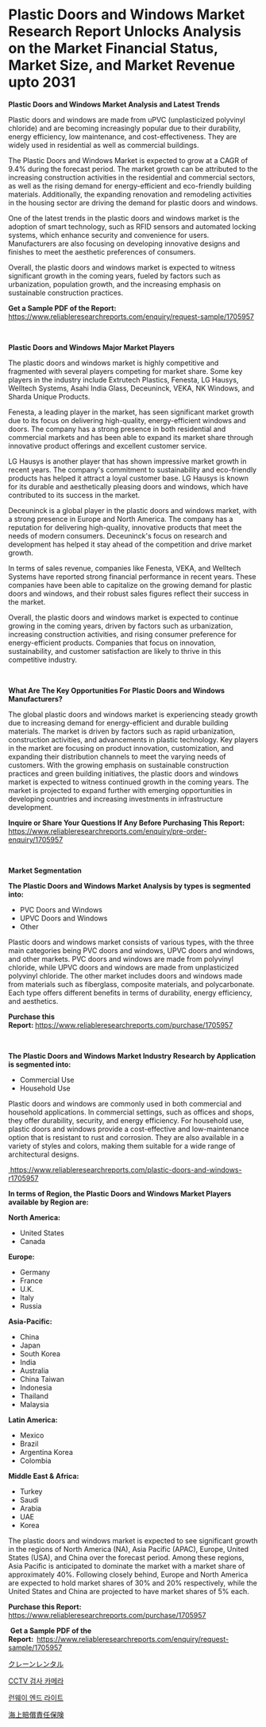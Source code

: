 <p><h1>Plastic Doors and Windows Market Research Report Unlocks Analysis on the Market Financial Status, Market Size, and Market Revenue upto 2031</h1></p><p><strong>Plastic Doors and Windows Market Analysis and Latest Trends</strong></p>
<p><p>Plastic doors and windows are made from uPVC (unplasticized polyvinyl chloride) and are becoming increasingly popular due to their durability, energy efficiency, low maintenance, and cost-effectiveness. They are widely used in residential as well as commercial buildings.</p><p>The Plastic Doors and Windows Market is expected to grow at a CAGR of 9.4% during the forecast period. The market growth can be attributed to the increasing construction activities in the residential and commercial sectors, as well as the rising demand for energy-efficient and eco-friendly building materials. Additionally, the expanding renovation and remodeling activities in the housing sector are driving the demand for plastic doors and windows.</p><p>One of the latest trends in the plastic doors and windows market is the adoption of smart technology, such as RFID sensors and automated locking systems, which enhance security and convenience for users. Manufacturers are also focusing on developing innovative designs and finishes to meet the aesthetic preferences of consumers.</p><p>Overall, the plastic doors and windows market is expected to witness significant growth in the coming years, fueled by factors such as urbanization, population growth, and the increasing emphasis on sustainable construction practices.</p></p>
<p><strong>Get a Sample PDF of the Report:&nbsp;</strong> <a href="https://www.reliableresearchreports.com/enquiry/request-sample/1705957">https://www.reliableresearchreports.com/enquiry/request-sample/1705957</a></p>
<p>&nbsp;</p>
<p><strong>Plastic Doors and Windows Major Market Players</strong></p>
<p><p>The plastic doors and windows market is highly competitive and fragmented with several players competing for market share. Some key players in the industry include Extrutech Plastics, Fenesta, LG Hausys, Welltech Systems, Asahi India Glass, Deceuninck, VEKA, NK Windows, and Sharda Unique Products.</p><p>Fenesta, a leading player in the market, has seen significant market growth due to its focus on delivering high-quality, energy-efficient windows and doors. The company has a strong presence in both residential and commercial markets and has been able to expand its market share through innovative product offerings and excellent customer service.</p><p>LG Hausys is another player that has shown impressive market growth in recent years. The company's commitment to sustainability and eco-friendly products has helped it attract a loyal customer base. LG Hausys is known for its durable and aesthetically pleasing doors and windows, which have contributed to its success in the market.</p><p>Deceuninck is a global player in the plastic doors and windows market, with a strong presence in Europe and North America. The company has a reputation for delivering high-quality, innovative products that meet the needs of modern consumers. Deceuninck's focus on research and development has helped it stay ahead of the competition and drive market growth.</p><p>In terms of sales revenue, companies like Fenesta, VEKA, and Welltech Systems have reported strong financial performance in recent years. These companies have been able to capitalize on the growing demand for plastic doors and windows, and their robust sales figures reflect their success in the market.</p><p>Overall, the plastic doors and windows market is expected to continue growing in the coming years, driven by factors such as urbanization, increasing construction activities, and rising consumer preference for energy-efficient products. Companies that focus on innovation, sustainability, and customer satisfaction are likely to thrive in this competitive industry.</p></p>
<p>&nbsp;</p>
<p><strong>What Are The Key Opportunities For Plastic Doors and Windows Manufacturers?</strong></p>
<p><p>The global plastic doors and windows market is experiencing steady growth due to increasing demand for energy-efficient and durable building materials. The market is driven by factors such as rapid urbanization, construction activities, and advancements in plastic technology. Key players in the market are focusing on product innovation, customization, and expanding their distribution channels to meet the varying needs of customers. With the growing emphasis on sustainable construction practices and green building initiatives, the plastic doors and windows market is expected to witness continued growth in the coming years. The market is projected to expand further with emerging opportunities in developing countries and increasing investments in infrastructure development.</p></p>
<p><strong>Inquire or Share Your Questions If Any Before Purchasing This Report:</strong> <a href="https://www.reliableresearchreports.com/enquiry/pre-order-enquiry/1705957">https://www.reliableresearchreports.com/enquiry/pre-order-enquiry/1705957</a></p>
<p>&nbsp;</p>
<p><strong>Market Segmentation</strong></p>
<p><strong>The Plastic Doors and Windows Market Analysis by types is segmented into:</strong></p>
<p><ul><li>PVC Doors and Windows</li><li>UPVC Doors and Windows</li><li>Other</li></ul></p>
<p><p>Plastic doors and windows market consists of various types, with the three main categories being PVC doors and windows, UPVC doors and windows, and other markets. PVC doors and windows are made from polyvinyl chloride, while UPVC doors and windows are made from unplasticized polyvinyl chloride. The other market includes doors and windows made from materials such as fiberglass, composite materials, and polycarbonate. Each type offers different benefits in terms of durability, energy efficiency, and aesthetics.</p></p>
<p><strong>Purchase this Report:&nbsp;</strong><a href="https://www.reliableresearchreports.com/purchase/1705957">https://www.reliableresearchreports.com/purchase/1705957</a></p>
<p>&nbsp;</p>
<p><strong>The Plastic Doors and Windows Market Industry Research by Application is segmented into:</strong></p>
<p><ul><li>Commercial Use</li><li>Household Use</li></ul></p>
<p><p>Plastic doors and windows are commonly used in both commercial and household applications. In commercial settings, such as offices and shops, they offer durability, security, and energy efficiency. For household use, plastic doors and windows provide a cost-effective and low-maintenance option that is resistant to rust and corrosion. They are also available in a variety of styles and colors, making them suitable for a wide range of architectural designs.</p></p>
<p><a href="https://www.reliableresearchreports.com/plastic-doors-and-windows-r1705957">&nbsp;https://www.reliableresearchreports.com/plastic-doors-and-windows-r1705957</a></p>
<p><strong>In terms of Region, the Plastic Doors and Windows Market Players available by Region are:</strong></p>
<p>
    <p> <strong> North America: </strong>
        <ul>
            <li>United States</li>
            <li>Canada</li>
        </ul>
        </p> 
    <p> <strong> Europe: </strong>
        <ul>
            <li>Germany</li>
            <li>France</li>
            <li>U.K.</li>
            <li>Italy</li>
            <li>Russia</li>
        </ul>
        </p> 
    <p> <strong> Asia-Pacific: </strong>
        <ul>
            <li>China</li>
            <li>Japan</li>
            <li>South Korea</li>
            <li>India</li>
            <li>Australia</li>
            <li>China Taiwan</li>
            <li>Indonesia</li>
            <li>Thailand</li>
            <li>Malaysia</li>
        </ul>
        </p> 
    <p> <strong> Latin America: </strong>
        <ul>
            <li>Mexico</li>
            <li>Brazil</li>
            <li>Argentina Korea</li>
            <li>Colombia</li>
        </ul>
        </p> 
    <p> <strong> Middle East & Africa: </strong>
        <ul>
            <li>Turkey</li>
            <li>Saudi</li>
            <li>Arabia</li>
            <li>UAE</li>
            <li>Korea</li>
        </ul>
    </p>
    </p>
<p><p>The plastic doors and windows market is expected to see significant growth in the regions of North America (NA), Asia Pacific (APAC), Europe, United States (USA), and China over the forecast period. Among these regions, Asia Pacific is anticipated to dominate the market with a market share of approximately 40%. Following closely behind, Europe and North America are expected to hold market shares of 30% and 20% respectively, while the United States and China are projected to have market shares of 5% each.</p></p>
<p><strong>Purchase this Report: </strong><a href="https://www.reliableresearchreports.com/purchase/1705957">https://www.reliableresearchreports.com/purchase/1705957</a></p>
<p>&nbsp;<strong>Get a Sample PDF of the Report:&nbsp;&nbsp;</strong><a href="https://www.reliableresearchreports.com/enquiry/request-sample/1705957">https://www.reliableresearchreports.com/enquiry/request-sample/1705957</a></p>
<p><strong></strong></p>
<p><p><a href="https://medium.com/@nyahmertz1944/%E3%82%AF%E3%83%AC%E3%83%BC%E3%83%B3%E3%83%AC%E3%83%B3%E3%82%BF%E3%83%AB%E5%B8%82%E5%A0%B4%E3%81%AE%E5%88%86%E6%9E%90%E3%81%A82024%E5%B9%B4%E3%81%8B%E3%82%892031%E5%B9%B4%E3%81%AE%E6%9C%9F%E9%96%93%E3%81%AB%E4%BA%88%E6%B8%AC%E3%81%95%E3%82%8C%E3%82%8B%E5%B8%82%E5%A0%B4%E8%A6%8F%E6%A8%A1-38770b273fb8">クレーンレンタル</a></p><p><a href="https://medium.com/@fabiancobuc20222022/cctv-%EA%B2%80%EC%82%AC-%EC%B9%B4%EB%A9%94%EB%9D%BC-%EC%8B%9C%EC%9E%A5-%EC%A0%90%EC%9C%A0%EC%9C%A8-%EC%A7%84%ED%99%94-%EB%B0%8F-%EC%8B%9C%EC%9E%A5-%EC%84%B1%EC%9E%A5-%EB%8F%99%ED%96%A5-2024%EB%85%84-2031%EB%85%84-e3a0141e1889">CCTV 검사 카메라</a></p><p><a href="https://medium.com/@codinchelcea2022/%EB%9F%B0%EC%9B%A8%EC%9D%B4-%EC%97%94%EB%93%9C-%EB%9D%BC%EC%9D%B4%ED%8A%B8-%EC%8B%9C%EC%9E%A5-%EB%B6%84%EC%84%9D-%EA%B7%B8%EA%B2%83%EC%9D%98-cagr-%EC%8B%9C%EC%9E%A5-%EC%84%B8%EB%B6%84%ED%99%94-%EB%B0%8F-%EA%B8%80%EB%A1%9C%EB%B2%8C-%EC%82%B0%EC%97%85-%EA%B0%9C%EC%9A%94-fce5b5e79fa6">런웨이 엔드 라이트</a></p><p><a href="https://medium.com/@edwards13jessica/%E3%83%9E%E3%83%AA%E3%83%B3%E8%B2%AC%E4%BB%BB%E4%BF%9D%E9%99%BA%E5%B8%82%E5%A0%B4%E3%81%AE%E8%A6%8B%E8%A7%A3-%E5%B8%82%E5%A0%B4%E5%8B%95%E5%90%91-%E6%88%90%E9%95%B7-2024%E5%B9%B4%E3%81%8B%E3%82%892031%E5%B9%B4%E3%81%BE%E3%81%A7%E3%81%AE%E4%BA%88%E6%B8%AC-ef5e22ece0b5">海上賠償責任保険</a></p></p>